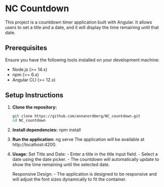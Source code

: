 # NC Countdown

This project is a countdown timer application built with Angular. It allows users to set a title and a date, and it will display the time remaining until that date.

## Prerequisites

Ensure you have the following tools installed on your development machine:

- Node.js (>= 14.x)
- npm (>= 6.x)
- Angular CLI (>= 12.x)

## Setup Instructions

1. **Clone the repository:**

   ```bash
   git clone https://github.com/annanordberg/NC_countdown.git
   cd NC_countdown

2. **Install dependencies:**
    npm install

3. **Run the application:**
    ng serve
    The application will be available at 
    http://localhost:4200.

4. **Usage:**
    Set Title and Date:
        - Enter a title in the title input field.
        - Select a date using the date picker.
        - The countdown will automatically update to show the time remaining until the selected date.

    Responsive Design:
        - The application is designed to be responsive and will adjust the font sizes dynamically to fit the container.